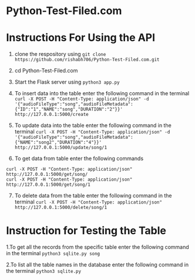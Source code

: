 # Python-Test-Filed.com

# Instructions For Using the API

1. clone the respository using ```git clone https://github.com/rishabh706/Python-Test-Filed.com.git```


2. cd Python-Test-Filed.com


3. Start the Flask server using ```python3 app.py```


4. To insert data into the table enter the following command in the terminal ```curl -X POST -H "Content-Type: application/json" -d '{"audioFileType":"song","audioFileMetadata":{"ID":"1","NAME":"song","DURATION":"2"}}' http://127.0.0.1:5000/create```


5. To update data into the table enter the following command in the terminal ```curl -X POST -H "Content-Type: application/json" -d '{"audioFileType":"song","audioFileMetadata":{"NAME":"song2","DURATION":"4"}}' http://127.0.0.1:5000/update/song/1```


6. To get data from table enter the following commands
 
```
curl -X POST -H "Content-Type: application/json"  http://127.0.0.1:5000/get/song/
curl -X POST -H "Content-Type: application/json"  http://127.0.0.1:5000/get/song/1
```

7. To delete data from the table enter the following command in the terminal ```curl -X POST -H "Content-Type: application/json" http://127.0.0.1:5000/delete/song/1```


# Instruction for Testing the Table

1.To get all the records from the specific table enter the following command in the terminal ```python3 sqlite.py song```

2.To list all the table names in the database enter the following command in the terminal ```python3 sqlite.py```





